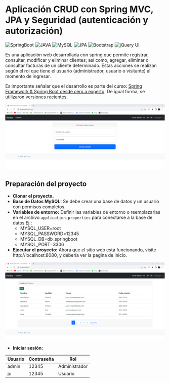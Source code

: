 # Aplicación CRUD con Spring MVC, JPA y Seguridad (autenticación y autorización)

![SpringBoot](https://img.shields.io/badge/SpringBoot-3.0.2-green)
![JAVA](https://img.shields.io/badge/JAVA-17-blue)
![MySQL](https://img.shields.io/badge/MySQL-yellow)
![JPA](https://img.shields.io/badge/JPA-yellow)
![Bootstrap](https://img.shields.io/badge/Bootstrap-5.2.3-purple)
![jQuery UI](https://img.shields.io/badge/jQuery-3.6.3-blue)

Es una aplicación web desarrollada con spring que permite registrar, consultar, modificar y eliminar clientes; así como, 
agregar, eliminar o consultar facturas de un cliente determinado. Estas acciones se realizan según el rol que tiene el 
usuario (administrador, usuario o visitante) al momento de ingresar.

Es importante señalar que el desarrollo es parte del curso: [Spring Framework & Spring Boot desde cero a experto](https://www.udemy.com/course/spring-framework-5/). 
De igual forma, se utilizaron versiones recientes. 


<img src="screenshots/Login.png" alt="Login"/>

## Preparación del proyecto

- **Clonar el proyecto.** 
- **Base de Datos MySQL:** Se debe crear una base de datos y un usuario con permisos completos.
- **Variables de entorno:** Definir las variables de entorno o reemplazarlas en el archivo `application.properties` para 
    conectarse a la base de datos Ej.:
  - MYSQL_USER=root
  - MYSQL_PASSWORD=12345
  - MYSQL_DB=db_springboot
  - MYSQL_PORT=3306
- **Ejecutar el proyecto:** Ahora que el sitio web está funcionando, visite http://localhost:8080, y debería ver la pagina de inicio.

<img src="screenshots/Inicio.png" alt="Lista de Clientes"/>

- **Iniciar sesión:**

| Usuario | Contraseña | Rol            | 
| --- |------------|----------------|
| admin | 12345      | Administrador  |
| jc | 12345      | Usuario        |

